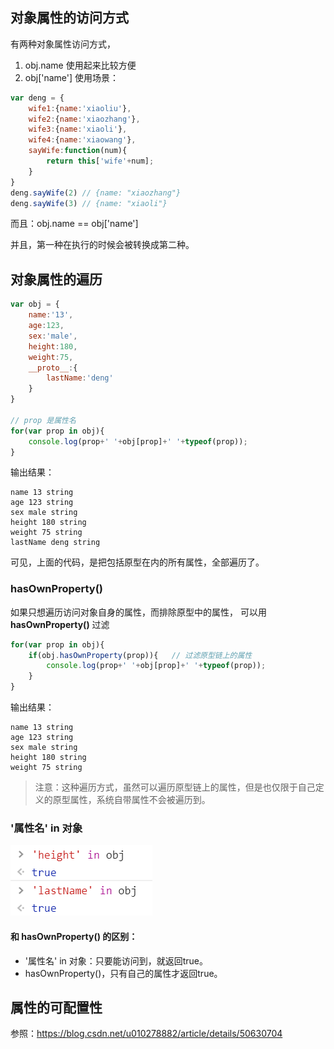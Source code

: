 ## 对象属性的访问方式
有两种对象属性访问方式，
1. obj.name
使用起来比较方便
2. obj['name']
使用场景：
```javascript
var deng = {
    wife1:{name:'xiaoliu'},
    wife2:{name:'xiaozhang'},
    wife3:{name:'xiaoli'},
    wife4:{name:'xiaowang'},
    sayWife:function(num){
        return this['wife'+num];
    }
}
deng.sayWife(2) // {name: "xiaozhang"}
deng.sayWife(3) // {name: "xiaoli"}
```

而且：obj.name == obj['name']

并且，第一种在执行的时候会被转换成第二种。

## 对象属性的遍历
```javascript
var obj = {
    name:'13',
    age:123,
    sex:'male',
    height:180,
    weight:75,
    __proto__:{
        lastName:'deng'
    }
}

// prop 是属性名
for(var prop in obj){
    console.log(prop+' '+obj[prop]+' '+typeof(prop));
}
```
输出结果：
```
name 13 string
age 123 string
sex male string
height 180 string
weight 75 string
lastName deng string
```
可见，上面的代码，是把包括原型在内的所有属性，全部遍历了。

### hasOwnProperty()
如果只想遍历访问对象自身的属性，而排除原型中的属性，
可以用 **hasOwnProperty()** 过滤
```javascript
for(var prop in obj){
    if(obj.hasOwnProperty(prop)){   // 过滤原型链上的属性
        console.log(prop+' '+obj[prop]+' '+typeof(prop));
    }
}
```

输出结果：
```
name 13 string
age 123 string
sex male string
height 180 string
weight 75 string
```

> 注意：这种遍历方式，虽然可以遍历原型链上的属性，但是也仅限于自己定义的原型属性，系统自带属性不会被遍历到。

### '属性名' in 对象
![属性001.png](属性001.png)

#### 和 hasOwnProperty() 的区别：
- '属性名' in 对象：只要能访问到，就返回true。
- hasOwnProperty()，只有自己的属性才返回true。

## 属性的可配置性 
参照：https://blog.csdn.net/u010278882/article/details/50630704
